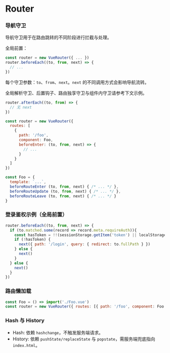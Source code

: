 # Router

### 导航守卫

导航守卫用于在路由跳转的不同阶段进行拦截与处理。

全局前置：

```jsx
const router = new VueRouter({ ... })
router.beforeEach((to, from, next) => {
  // ...
})
```

每个守卫参数：`to`、`from`、`next`。`next` 的不同调用方式会影响导航流转。

全局解析守卫、后置钩子、路由独享守卫与组件内守卫请参考下文示例。

```jsx
router.afterEach((to, from) => {
  // 无 next
})

const router = new VueRouter({
  routes: [
    {
      path: '/foo',
      component: Foo,
      beforeEnter: (to, from, next) => {
        // ...
      }
    }
  ]
})

const Foo = {
  template: `...`,
  beforeRouteEnter (to, from, next) { /* ... */ },
  beforeRouteUpdate (to, from, next) { /* ... */ },
  beforeRouteLeave (to, from, next) { /* ... */ }
}
```

### 登录鉴权示例（全局前置）

```jsx
router.beforeEach((to, from, next) => {
  if (to.matched.some(record => record.meta.requireAuth)){
    const hasToken = !!(sessionStorage.getItem('token') || localStorage.getItem('token'))
    if (!hasToken) {
      next({ path: '/login', query: { redirect: to.fullPath } })
    } else {
      next()
    }
  } else {
    next()
  }
})
```

### 路由懒加载

```jsx
const Foo = () => import('./Foo.vue')
const router = new VueRouter({ routes: [{ path: '/foo', component: Foo }] })
```

### Hash 与 History

- Hash: 依赖 `hashchange`，不触发服务端请求。
- History: 依赖 `pushState/replaceState` 与 `popstate`，需服务端兜底指向 `index.html`。


